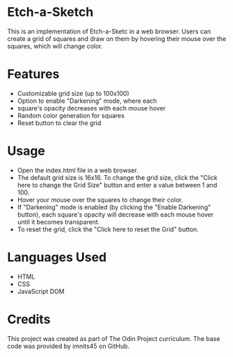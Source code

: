 # Etch-a-Sketch

This is an implementation of Etch-a-Sketc in a web browser. Users can create a grid of squares and draw on them by hovering their mouse over the squares, which will change color.

# Features

- Customizable grid size (up to 100x100)
- Option to enable "Darkening" mode, where each 
- square's opacity decreases with each mouse hover
- Random color generation for squares
- Reset button to clear the grid

# Usage

- Open the index.html file in a web browser.
- The default grid size is 16x16. To change the grid size, click the "Click here to change the Grid Size" button and enter a value between 1 and 100.
- Hover your mouse over the squares to change their color.
- If "Darkening" mode is enabled (by clicking the "Enable Darkening" button), each square's opacity will decrease with each mouse hover until it becomes transparent.
- To reset the grid, click the "Click here to reset the Grid" button.

# Languages Used

- HTML
- CSS
- JavaScript DOM

# Credits
This project was created as part of The Odin Project curriculum. The base code was provided by imnits45 on GitHub.